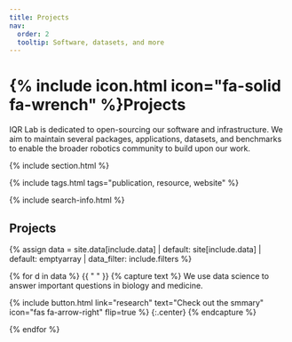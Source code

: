 ```yaml
---
title: Projects
nav:
  order: 2
  tooltip: Software, datasets, and more
---
```


# {% include icon.html icon="fa-solid fa-wrench" %}Projects

IQR Lab is dedicated to open-sourcing our software and infrastructure. We aim to maintain several packages, applications, datasets, and benchmarks to enable the broader robotics community to build upon our work.

{% include section.html %}

{% include tags.html tags="publication, resource, website" %}

{% include search-info.html %}

## Projects

{% assign data = site.data[include.data]
  | default: site[include.data]
  | default: emptyarray
  | data_filter: include.filters
%}

{% for d in data %}
  {{ " " }}
  {% capture text %}
  We use data science to answer important questions in biology and medicine.

  {%
    include button.html
    link="research" 
    text="Check out the smmary"
    icon="fas fa-arrow-right"
    flip=true
  %}
  {:.center}
  {% endcapture %}

{% endfor %}

